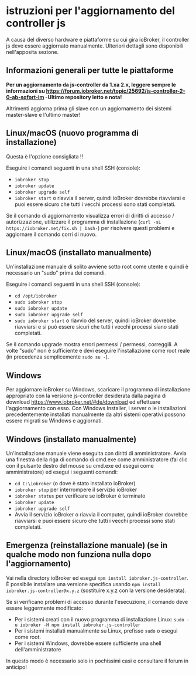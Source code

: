 # istruzioni per l'aggiornamento del controller js

A causa del diverso hardware e piattaforme su cui gira ioBroker, il controller js deve essere aggiornato manualmente. Ulteriori dettagli sono disponibili nell'apposita sezione.

## Informazioni generali per tutte le piattaforme

**Per un aggiornamento da js-controller da 1.xa 2.x, leggere sempre le informazioni su https://forum.iobroker.net/topic/25692/js-controller-2-0-ab-sofort-im -Ultimo repository letto e nota!**

Altrimenti aggiorna prima gli slave con un aggiornamento dei sistemi master-slave e l'ultimo master!

## Linux/macOS (nuovo programma di installazione)
Questa è l'opzione consigliata !!

Eseguire i comandi seguenti in una shell SSH (console):
* `iobroker stop`
* `iobroker update`
* `iobroker upgrade self`
* `iobroker start` o riavvia il server, quindi ioBroker dovrebbe riavviarsi e puoi essere sicuro che tutti i vecchi processi sono stati completati.

Se il comando di aggiornamento visualizza errori di diritti di accesso / autorizzazione, utilizzare il programma di installazione (`curl -sL https://iobroker.net/fix.sh | bash-`) per risolvere questi problemi e aggiornare il comando corri di nuovo.

## Linux/macOS (installato manualmente)

Un'installazione manuale di solito avviene sotto root come utente e quindi è necessario un "sudo" prima dei comandi.

Eseguire i comandi seguenti in una shell SSH (console):
* `cd /opt/iobroker`
* `sudo iobroker stop`
* `sudo iobroker update`
* `sudo iobroker upgrade self`
* `sudo iobroker start` o riavvio del server, quindi ioBroker dovrebbe riavviarsi e si può essere sicuri che tutti i vecchi processi siano stati completati.

Se il comando upgrade mostra errori permessi / permessi, correggili. A volte "sudo" non è sufficiente e devi eseguire l'installazione come root reale (in precedenza semplicemente `sudo su -`).

## Windows

Per aggiornare ioBroker su Windows, scaricare il programma di installazione appropriato con la versione js-controller desiderata dalla pagina di download https://www.iobroker.net/#de/download ed effettuare l'aggiornamento con esso. Con Windows Installer, i server o le installazioni precedentemente installati manualmente da altri sistemi operativi possono essere migrati su Windows e aggiornati.

## Windows (installato manualmente)

Un'installazione manuale viene eseguita con diritti di amministratore. Avvia una finestra della riga di comando di cmd.exe come amministratore (fai clic con il pulsante destro del mouse su cmd.exe ed esegui come amministratore) ed esegui i seguenti comandi:

* `cd C:\iobroker` (o dove è stato installato ioBroker)
* `iobroker stop` per interrompere il servizio ioBroker
* `iobroker status` per verificare se ioBroker è terminato
* `iobroker update`
* `iobroker upgrade self`
* Avvia il servizio ioBroker o riavvia il computer, quindi ioBroker dovrebbe riavviarsi e puoi essere sicuro che tutti i vecchi processi sono stati completati.

## Emergenza (reinstallazione manuale) (se in qualche modo non funziona nulla dopo l'aggiornamento)
Vai nella directory ioBroker ed esegui `npm install iobroker.js-controller`. È possibile installare una versione specifica usando `npm install iobroker.js-controller@x.y.z` (sostituire x.y.z con la versione desiderata).

Se si verificano problemi di accesso durante l'esecuzione, il comando deve essere leggermente modificato:
* Per i sistemi creati con il nuovo programma di installazione Linux: `sudo -u iobroker -H npm install iobroker.js-controller`
* Per i sistemi installati manualmente su Linux, prefisso `sudo` o esegui come root.
* Per i sistemi Windows, dovrebbe essere sufficiente una shell dell'amministratore

In questo modo è necessario solo in pochissimi casi e consultare il forum in anticipo!
